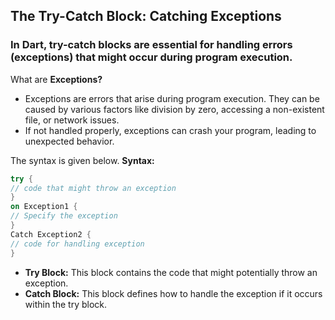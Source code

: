## The Try-Catch Block: Catching Exceptions

### In Dart, try-catch blocks are essential for handling errors (exceptions) that might occur during program execution. 
What are **Exceptions?**
* Exceptions are errors that arise during program execution. They can be caused by various factors like division by zero, accessing a non-existent file, or network issues.
* If not handled properly, exceptions can crash your program, leading to unexpected behavior.

The syntax is given below.
**Syntax:**

```dart
try {
// code that might throw an exception
}
on Exception1 {
// Specify the exception
}
Catch Exception2 {
// code for handling exception
}  
```

* **Try Block:** This block contains the code that might potentially throw an exception.
* **Catch Block:** This block defines how to handle the exception if it occurs within the try block.